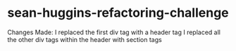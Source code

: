 # sean-huggins-refactoring-challenge
Changes Made:
    I replaced the first div tag with a header tag
    I replaced all the other div tags within the header with section tags
    
